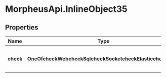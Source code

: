 # MorpheusApi.InlineObject35

## Properties

Name | Type | Description | Notes
------------ | ------------- | ------------- | -------------
**check** | [**OneOfcheckWebcheckSqlcheckSocketcheckElasticcheckPush**](OneOfcheckWebcheckSqlcheckSocketcheckElasticcheckPush.md) | Payload for updating a monitoring check | 


